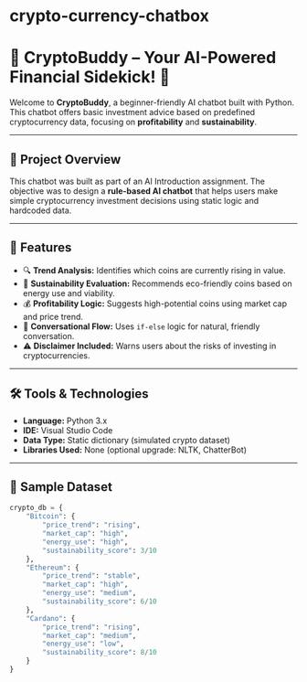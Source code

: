 # crypto-currency-chatbox
# 💸 CryptoBuddy – Your AI-Powered Financial Sidekick! 🌟

Welcome to **CryptoBuddy**, a beginner-friendly AI chatbot built with Python. This chatbot offers basic investment advice based on predefined cryptocurrency data, focusing on **profitability** and **sustainability**.

---

## 🚀 Project Overview

This chatbot was built as part of an AI Introduction assignment. The objective was to design a **rule-based AI chatbot** that helps users make simple cryptocurrency investment decisions using static logic and hardcoded data.

---

## 🎯 Features

- 🔍 **Trend Analysis:** Identifies which coins are currently rising in value.
- 🌱 **Sustainability Evaluation:** Recommends eco-friendly coins based on energy use and viability.
- 💰 **Profitability Logic:** Suggests high-potential coins using market cap and price trend.
- 🧠 **Conversational Flow:** Uses `if-else` logic for natural, friendly conversation.
- ⚠️ **Disclaimer Included:** Warns users about the risks of investing in cryptocurrencies.

---

## 🛠️ Tools & Technologies

- **Language:** Python 3.x
- **IDE:** Visual Studio Code
- **Data Type:** Static dictionary (simulated crypto dataset)
- **Libraries Used:** None (optional upgrade: NLTK, ChatterBot)

---

## 🧠 Sample Dataset

```python
crypto_db = {
    "Bitcoin": {
        "price_trend": "rising",
        "market_cap": "high",
        "energy_use": "high",
        "sustainability_score": 3/10
    },
    "Ethereum": {
        "price_trend": "stable",
        "market_cap": "high",
        "energy_use": "medium",
        "sustainability_score": 6/10
    },
    "Cardano": {
        "price_trend": "rising",
        "market_cap": "medium",
        "energy_use": "low",
        "sustainability_score": 8/10
    }
}
